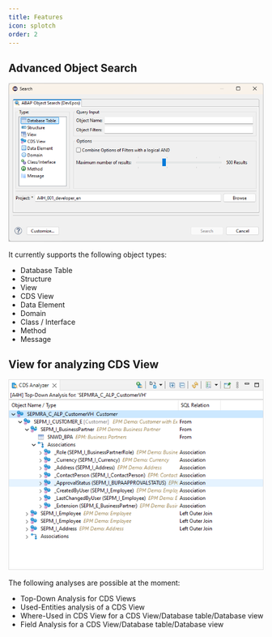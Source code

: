 ```yaml
---
title: Features
icon: splotch
order: 2
---
```


## Advanced Object Search

![Object Search Dialog](./img/ObjectSearch-Dialog.png)

It currently supports the following object types:

- Database Table
- Structure
- View
- CDS View
- Data Element
- Domain
- Class / Interface
- Method
- Message

## View for analyzing CDS View  

![Example for CDS Top Down Analysis](./img/cds-top-down-analysis.png)

The following analyses are possible at the moment:

- Top-Down Analysis for CDS Views
- Used-Entities analysis of a CDS View
- Where-Used in CDS View for a CDS View/Database table/Database view
- Field Analysis for a CDS View/Database table/Database view
